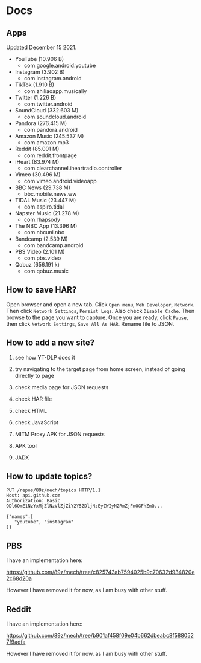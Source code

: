 # Docs

## Apps

Updated December 15 2021.

- YouTube (10.906 B)
   - com.google.android.youtube
- Instagram (3.902 B)
   - com.instagram.android
- TikTok (1.910 B)
   - com.zhiliaoapp.musically
- Twitter (1.226 B)
   - com.twitter.android
- SoundCloud (332.603 M)
   - com.soundcloud.android
- Pandora (276.415 M)
   - com.pandora.android
- Amazon Music (245.537 M)
   - com.amazon.mp3
- Reddit (85.001 M)
   - com.reddit.frontpage
- iHeart (83.974 M)
   - com.clearchannel.iheartradio.controller
- Vimeo (30.496 M)
   - com.vimeo.android.videoapp
- BBC News (29.738 M)
   - bbc.mobile.news.ww
- TIDAL Music (23.447 M)
   - com.aspiro.tidal
- Napster Music (21.278 M)
   - com.rhapsody
- The NBC App (13.396 M)
   - com.nbcuni.nbc
- Bandcamp (2.539 M)
   - com.bandcamp.android
- PBS Video (2.101 M)
   - com.pbs.video
- Qobuz (656.191 k)
   - com.qobuz.music

## How to save HAR?

Open browser and open a new tab. Click `Open menu`, `Web Developer`, `Network`.
Then click `Network Settings`, `Persist Logs`. Also check `Disable Cache`. Then
browse to the page you want to capture. Once you are ready, click `Pause`, then
click `Network Settings`, `Save All As HAR`. Rename file to JSON.

## How to add a new site?

1. see how YT-DLP does it

2. try navigating to the target page from home screen, instead of going directly
   to page

3. check media page for JSON requests
4. check HAR file
5. check HTML
6. check JavaScript
7. MITM Proxy APK for JSON requests
8. APK tool
9. JADX

## How to update topics?

~~~
PUT /repos/89z/mech/topics HTTP/1.1
Host: api.github.com
Authorization: Basic ODl6OmE1NzYxMjZlNzVlZjZiY2Y5ZDljNzEyZWIyN2RmZjFmOGFhZmQ...

{"names":[
   "youtube", "instagram"
]}
~~~

## PBS

I have an implementation here:

https://github.com/89z/mech/tree/c825743ab7594025b9c70632d934820e2c68d20a

However I have removed it for now, as I am busy with other stuff.

## Reddit

I have an implementation here:

https://github.com/89z/mech/tree/b901af458f09e04b662dbeabc8f5880527f9adfa

However I have removed it for now, as I am busy with other stuff.
